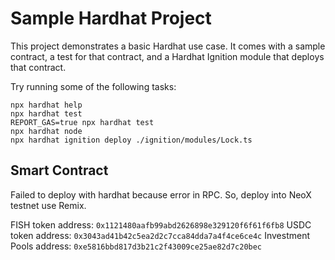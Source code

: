 # Sample Hardhat Project

This project demonstrates a basic Hardhat use case. It comes with a sample contract, a test for that contract, and a Hardhat Ignition module that deploys that contract.

Try running some of the following tasks:

```shell
npx hardhat help
npx hardhat test
REPORT_GAS=true npx hardhat test
npx hardhat node
npx hardhat ignition deploy ./ignition/modules/Lock.ts
```

## Smart Contract

Failed to deploy with hardhat because error in RPC. So, deploy into NeoX testnet use Remix.

FISH token address: `0x1121480aafb99abd2626898e329120f6f61f6fb8`
USDC token address: `0x3043ad41b42c5ea2d2c7cca84dda7a4f4ce6ce4c`
Investment Pools address: `0xe5816bbd817d3b21c2f43009ce25ae82d7c20bec`
